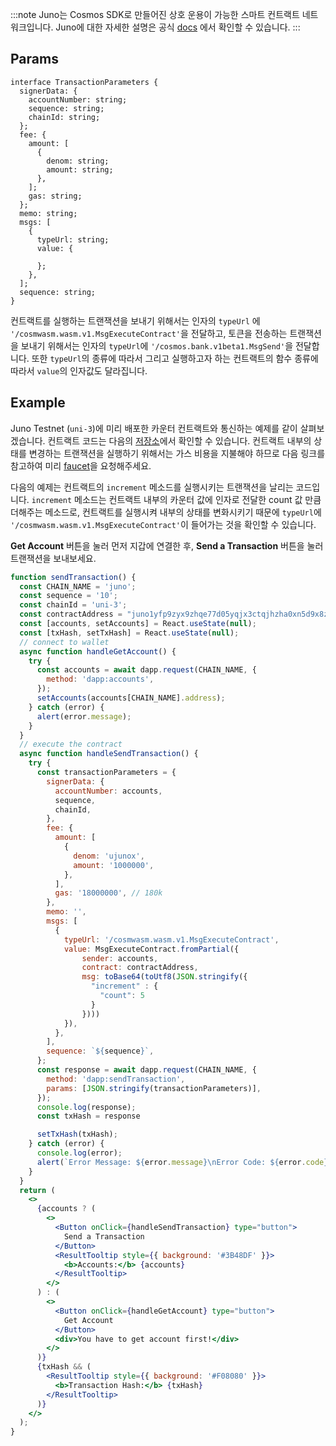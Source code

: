 :::note
Juno는 Cosmos SDK로 만들어진 상호 운용이 가능한 스마트 컨트랙트 네트워크입니다. Juno에 대한 자세한 설명은 공식 [docs](https://docs.junonetwork.io/juno/readme) 에서 확인할 수 있습니다.
:::
## Params
```
interface TransactionParameters {
  signerData: {
    accountNumber: string;
    sequence: string;
    chainId: string;
  };
  fee: {
    amount: [
      {
        denom: string;
        amount: string;
      },
    ];
    gas: string;
  };
  memo: string;
  msgs: [
    {
      typeUrl: string;
      value: {

      };
    },
  ];
  sequence: string;
}
```
컨트랙트를 실행하는 트랜잭션을 보내기 위해서는 인자의 `typeUrl` 에 `'/cosmwasm.wasm.v1.MsgExecuteContract'`을 전달하고, 토큰을 전송하는 트랜잭션을 보내기 위해서는 인자의 `typeUrl`에 `'/cosmos.bank.v1beta1.MsgSend'`을 전달합니다.
또한 `typeUrl`의 종류에 따라서 그리고 실행하고자 하는 컨트랙트의 함수 종류에 따라서 `value`의 인자값도 달라집니다. 

## Example
Juno Testnet (`uni-3`)에 미리 배포한 카운터 컨트랙트와 통신하는 예제를 같이 살펴보겠습니다. 컨트랙트 코드는 다음의 [저장소](https://github.com/DSRV-DevGuild/cosmwasm-counter-example)에서 확인할 수 있습니다. 컨트랙트 내부의 상태를 변경하는 트랜잭션을 실행하기 위해서는 가스 비용을 지불해야 하므로 다음 링크를 참고하여 미리 [faucet](https://docs.junonetwork.io/validators/joining-the-testnets#get-some-testnet-tokens)을 요청해주세요.

다음의 예제는 컨트랙트의 `increment` 메소드를 실행시키는 트랜잭션을 날리는 코드입니다. 
`increment` 메소드는 컨트랙트 내부의 카운터 값에 인자로 전달한 count 값 만큼 더해주는 메소드로, 컨트랙트를 실행시켜 내부의 상태를 변화시키기 때문에 `typeUrl`에 `'/cosmwasm.wasm.v1.MsgExecuteContract'`이 들어가는 것을 확인할 수 있습니다.

**Get Account** 버튼을 눌러 먼저 지갑에 연결한 후, **Send a Transaction** 버튼을 눌러 트랜잭션을 보내보세요.
```jsx live 
function sendTransaction() {
  const CHAIN_NAME = 'juno';
  const sequence = '10';
  const chainId = 'uni-3';
  const contractAddress = "juno1yfp9zyx9zhqe77d05yqjx3ctqjhzha0xn5d9x8zxcpp658ks2hvqlfjt72";
  const [accounts, setAccounts] = React.useState(null);
  const [txHash, setTxHash] = React.useState(null);
  // connect to wallet
  async function handleGetAccount() {
    try {
      const accounts = await dapp.request(CHAIN_NAME, {
        method: 'dapp:accounts',
      });
      setAccounts(accounts[CHAIN_NAME].address);
    } catch (error) {
      alert(error.message);
    }
  }
  // execute the contract
  async function handleSendTransaction() {
    try {
      const transactionParameters = {
        signerData: {
          accountNumber: accounts,
          sequence,
          chainId,
        },
        fee: {
          amount: [
            {
              denom: 'ujunox',
              amount: '1000000',
            },
          ],
          gas: '18000000', // 180k
        },
        memo: '',
        msgs: [
          {
            typeUrl: '/cosmwasm.wasm.v1.MsgExecuteContract',
            value: MsgExecuteContract.fromPartial({
                sender: accounts,
                contract: contractAddress,
                msg: toBase64(toUtf8(JSON.stringify({
                  "increment" : {
                    "count": 5
                  }
                })))
            }),
          },
        ],
        sequence: `${sequence}`,
      };
      const response = await dapp.request(CHAIN_NAME, {
        method: 'dapp:sendTransaction',
        params: [JSON.stringify(transactionParameters)],
      });
      console.log(response);
      const txHash = response

      setTxHash(txHash);
    } catch (error) {
      console.log(error);
      alert(`Error Message: ${error.message}\nError Code: ${error.code}`);
    }
  }
  return (
    <>
      {accounts ? (
        <>
          <Button onClick={handleSendTransaction} type="button">
            Send a Transaction
          </Button>
          <ResultTooltip style={{ background: '#3B48DF' }}>
            <b>Accounts:</b> {accounts}
          </ResultTooltip>
        </>
      ) : (
        <>
          <Button onClick={handleGetAccount} type="button">
            Get Account
          </Button>
          <div>You have to get account first!</div>
        </>
      )}
      {txHash && (
        <ResultTooltip style={{ background: '#F08080' }}>
          <b>Transaction Hash:</b> {txHash}
        </ResultTooltip>
      )}
    </>
  );
}
```